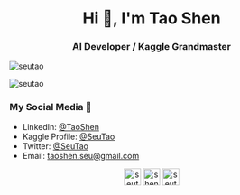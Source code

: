<h1 align="center">Hi 👋, I'm Tao Shen</h1>
<h3 align="center">AI Developer / Kaggle Grandmaster</h3>

<p align="left"> <img src="https://komarev.com/ghpvc/?username=seutao" alt="seutao" /> </p>

<img align="center" src="https://github-readme-stats.vercel.app/api?username=seutao&show_icons=true" alt="seutao" />

### My Social Media 💬
- LinkedIn: [@TaoShen](https://www.linkedin.com/in/tao-shen-897b30129/)
- Kaggle Profile: [@SeuTao](https://www.kaggle.com/shentao)
- Twitter: [@SeuTao](https://twitter.com/SeuTao1)
- Email: taoshen.seu@gmail.com

<p align="center">
<a href="https://twitter.com/seutao1" target="blank"><img align="center" src="https://cdn.jsdelivr.net/npm/simple-icons@3.0.1/icons/twitter.svg" alt="seutao1" height="30" width="30" /></a>
<a href="https://kaggle.com/shentao" target="blank"><img align="center" src="https://cdn.jsdelivr.net/npm/simple-icons@3.0.1/icons/kaggle.svg" alt="shentao" height="30" width="30" /></a>
<a href="https://www.youtube.com/channel/UCC3O5kfihzAwpNvC_DzIohg/videos?view_as=subscriber" target="blank"><img align="center" src="https://cdn.jsdelivr.net/npm/simple-icons@3.0.1/icons/youtube.svg" alt="seutao" height="30" width="30" /></a>
</p>
